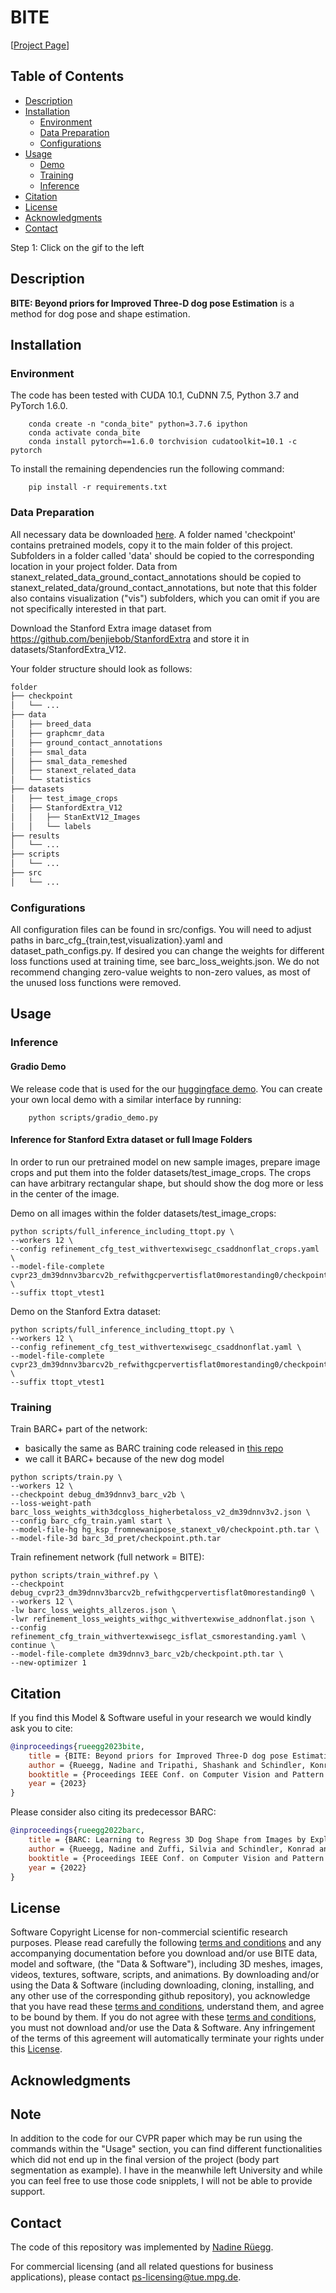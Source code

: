 # BITE
[[Project Page](https://bite.is.tue.mpg.de/)] 


## Table of Contents
  * [Description](#description)
  * [Installation](#installation)
    * [Environment](#environment)
    * [Data Preparation](#data-preparation)
    * [Configurations](#configurations)
  * [Usage](#usage)
    * [Demo](#demo)
    * [Training](#training)
    * [Inference](#inference)
  * [Citation](#citation)
  * [License](#license)
  * [Acknowledgments](#acknowledgments)
  * [Contact](#contact)

Step 1: Click on the gif to the left

## Description

**BITE: Beyond priors for Improved Three-D dog pose Estimation** is a method for dog pose and shape estimation.


## Installation

### Environment

The code has been tested with CUDA 10.1, CuDNN 7.5, Python 3.7 and PyTorch 1.6.0. 
```shell
    conda create -n "conda_bite" python=3.7.6 ipython
    conda activate conda_bite
    conda install pytorch==1.6.0 torchvision cudatoolkit=10.1 -c pytorch
```

To install the remaining dependencies run the following command:
```shell
    pip install -r requirements.txt
```


### Data Preparation

All necessary data be downloaded [here](https://owncloud.tuebingen.mpg.de/index.php/s/BpPWyzsmfycXdyj). A folder named 'checkpoint' contains pretrained models, copy it to the main folder of this project. Subfolders in a folder called 'data' should be copied to the corresponding location in your project folder.
Data from stanext_related_data_ground_contact_annotations should be copied to stanext_related_data/ground_contact_annotations, but note that this folder also contains visualization ("vis") subfolders, which you can omit if you are not specifically interested in that part.

Download the Stanford Extra image dataset from https://github.com/benjiebob/StanfordExtra and store it in datasets/StanfordExtra_V12. 

Your folder structure should look as follows:
```bash
folder
├── checkpoint
│   └── ...
├── data
│   ├── breed_data
│   ├── graphcmr_data
│   ├── ground_contact_annotations
│   ├── smal_data
│   ├── smal_data_remeshed
│   ├── stanext_related_data
│   └── statistics
├── datasets
│   ├── test_image_crops
│   ├── StanfordExtra_V12
│   │   ├── StanExtV12_Images
│   │   └── labels
├── results
│   └── ...
├── scripts
│   └── ...
├── src
│   └── ...
```

### Configurations

All configuration files can be found in src/configs. You will need to adjust paths in barc_cfg_{train,test,visualization}.yaml and dataset_path_configs.py. If desired you can change the weights for different loss functions used at training time, see barc_loss_weights.json. We do not recommend changing zero-value weights to non-zero values, as most of the unused loss functions were removed.



## Usage

### Inference
#### Gradio Demo 
We release code that is used for the our [huggingface demo](https://bite.is.tue.mpg.de/). You can create your own local demo with a similar interface by running: 
```shellInterface
    python scripts/gradio_demo.py
```

#### Inference for Stanford Extra dataset or full Image Folders
In order to run our pretrained model on new sample images, prepare image crops and put them into the folder datasets/test_image_crops. The crops can have arbitrary rectangular shape, but should show the dog more or less in the center of the image. 

Demo on all images within the folder datasets/test_image_crops:
```shell
python scripts/full_inference_including_ttopt.py \
--workers 12 \
--config refinement_cfg_test_withvertexwisegc_csaddnonflat_crops.yaml \
--model-file-complete cvpr23_dm39dnnv3barcv2b_refwithgcpervertisflat0morestanding0/checkpoint.pth.tar \
--suffix ttopt_vtest1
```

Demo on the Stanford Extra dataset:
```shell
python scripts/full_inference_including_ttopt.py \
--workers 12 \
--config refinement_cfg_test_withvertexwisegc_csaddnonflat.yaml \
--model-file-complete cvpr23_dm39dnnv3barcv2b_refwithgcpervertisflat0morestanding0/checkpoint.pth.tar \
--suffix ttopt_vtest1
```

### Training
Train BARC+ part of the network:
* basically the same as BARC training code released in [this repo](https://github.com/runa91/barc_release)
* we call it BARC+ because of the new dog model
```shell
python scripts/train.py \
--workers 12 \
--checkpoint debug_dm39dnnv3_barc_v2b \
--loss-weight-path barc_loss_weights_with3dcgloss_higherbetaloss_v2_dm39dnnv3v2.json \
--config barc_cfg_train.yaml start \
--model-file-hg hg_ksp_fromnewanipose_stanext_v0/checkpoint.pth.tar \
--model-file-3d barc_3d_pret/checkpoint.pth.tar
```

Train refinement network (full network = BITE):
```shell
python scripts/train_withref.py \
--checkpoint debug_cvpr23_dm39dnnv3barcv2b_refwithgcpervertisflat0morestanding0 \
--workers 12 \
-lw barc_loss_weights_allzeros.json \
-lwr refinement_loss_weights_withgc_withvertexwise_addnonflat.json \
--config refinement_cfg_train_withvertexwisegc_isflat_csmorestanding.yaml \
continue \
--model-file-complete dm39dnnv3_barc_v2b/checkpoint.pth.tar \
--new-optimizer 1

```


## Citation

If you find this Model & Software useful in your research we would kindly ask you to cite:

```bibtex
@inproceedings{rueegg2023bite,
    title = {BITE: Beyond priors for Improved Three-D dog pose Estimation},
    author = {Rueegg, Nadine and Tripathi, Shashank and Schindler, Konrad and Black, Michael J. and Zuffi, Silvia},
    booktitle = {Proceedings IEEE Conf. on Computer Vision and Pattern Recognition (CVPR)},
    year = {2023}
}
```
Please consider also citing its predecessor BARC:
```bibtex
@inproceedings{rueegg2022barc,
    title = {BARC: Learning to Regress 3D Dog Shape from Images by Exploiting Breed Information},
    author = {Rueegg, Nadine and Zuffi, Silvia and Schindler, Konrad and Black, Michael J.},
    booktitle = {Proceedings IEEE Conf. on Computer Vision and Pattern Recognition (CVPR)},
    year = {2022}
}
```


## License

Software Copyright License for non-commercial scientific research purposes.
Please read carefully the following [terms and conditions](LICENSE) and any accompanying
documentation before you download and/or use BITE data, model and
software, (the "Data & Software"), including 3D meshes, images, videos,
textures, software, scripts, and animations. By downloading and/or using the
Data & Software (including downloading, cloning, installing, and any other use
of the corresponding github repository), you acknowledge that you have read
these [terms and conditions](LICENSE), understand them, and agree to be bound by them. If
you do not agree with these [terms and conditions](LICENSE), you must not download and/or
use the Data & Software. Any infringement of the terms of this agreement will
automatically terminate your rights under this [License](LICENSE).

## Acknowledgments


## Note
In addition to the code for our CVPR paper which may be run using the commands within the "Usage" section, you can find different functionalities which did not end up in the final version of the project (body part segmentation as example). I have in the meanwhile left University and while you can feel free to use those code snipplets, I will not be able to provide support.


## Contact

The code of this repository was implemented by [Nadine Rüegg](https://ps.is.mpg.de/person/nrueegg).

For commercial licensing (and all related questions for business applications), please contact [ps-licensing@tue.mpg.de](mailto:ps-licensing@tue.mpg.de).

